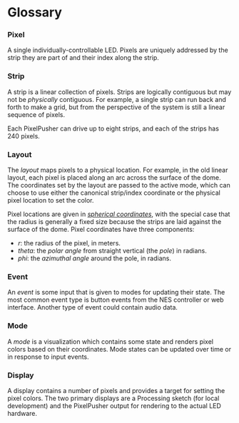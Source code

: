 Glossary
========

### Pixel

A single individually-controllable LED. Pixels are uniquely addressed by the
strip they are part of and their index along the strip.

### Strip

A strip is a linear collection of pixels. Strips are logically contiguous but
may not be _physically_ contiguous. For example, a single strip can run back and
forth to make a grid, but from the perspective of the system is still a linear
sequence of pixels.

Each PixelPusher can drive up to eight strips, and each of the strips has 240
pixels.

### Layout

The _layout_ maps pixels to a physical location. For example, in the old linear
layout, each pixel is placed along an arc across the surface of the dome. The
coordinates set by the layout are passed to the active mode, which can choose to
use either the canonical strip/index coordinate or the physical pixel location
to set the color.

Pixel locations are given in [_spherical
coordinates_](http://en.wikipedia.org/wiki/Spherical_coordinate_system), with
the special case that the radius is generally a fixed size because the strips
are laid against the surface of the dome. Pixel coordinates have three
components:
- _r_: the radius of the pixel, in meters.
- _theta_: the _polar angle_ from straight vertical (the _pole_) in radians.
- _phi_: the _azimuthal angle_ around the pole, in radians.

### Event

An _event_ is some input that is given to modes for updating their state. The
most common event type is button events from the NES controller or web
interface. Another type of event could contain audio data.

### Mode

A _mode_ is a visualization which contains some state and renders pixel colors
based on their coordinates. Mode states can be updated over time or in response
to input events.

### Display

A display contains a number of pixels and provides a target for setting the
pixel colors. The two primary displays are a Processing sketch (for local
development) and the PixelPusher output for rendering to the actual LED
hardware.
